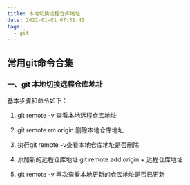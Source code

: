 ```yaml
---
title: 本地切换远程仓库地址
date: 2022-01-01 07:31:41
tags:
  - git
---
```


## 常用git命令合集
### 一、git 本地切换远程仓库地址
基本步骤和命令如下：
1. git remote -v 查看本地远程仓库地址
2. git remote rm origin 删除本地仓库地址
3. 执行git remote -v查看本地仓库地址是否删除

4. 添加新的远程仓库地址 git remote add origin + 远程仓库地址
5. git remote -v 再次查看本地更新的仓库地址是否已更新